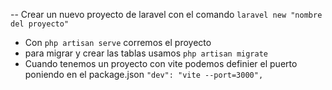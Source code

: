 -- Crear un nuevo proyecto de laravel con el comando `laravel new "nombre del proyecto"`

- Con ``php artisan serve`` corremos el proyecto
- para migrar y crear las tablas usamos ``php artisan migrate``
- Cuando tenemos un proyecto con vite podemos definier el puerto poniendo en el package.json `"dev": "vite --port=3000",`